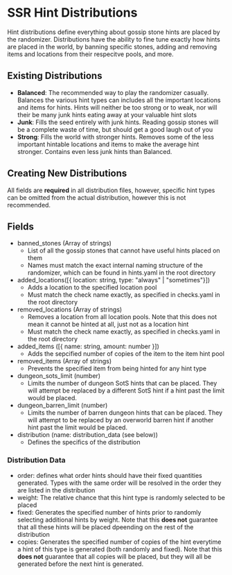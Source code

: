 # SSR Hint Distributions

Hint distributions define everything about gossip stone hints are placed by the randomizer. Distributions have the ability to fine tune exactly how hints are placed in the world, by banning specific stones, adding and removing items and locations from their respecitve pools, and more.


## Existing Distributions
- **Balanced**: The recommended way to play the randomizer casually. Balances the various hint types can includes all the important locations and items for hints. Hints will neither be too strong or to weak, nor will their be many junk hints eating away at your valuable hint slots
- **Junk**: Fills the seed entirely with junk hints. Reading gossip stones will be a complete waste of time, but should get a good laugh out of you
- **Strong**: Fills the world with stronger hints. Removes some of the less important hintable locations and items to make the average hint stronger. Contains even less junk hints than Balanced.


## Creating New Distributions
All fields are **required** in all distribution files, however, specific hint types can be omitted from the actual distribution, however this is not recommended.

## Fields
- banned_stones (Array of strings)
  - List of all the gossip stones that cannot have useful hints placed on them
  - Names must match the exact internal naming structure of the randomizer, which can be found in hints.yaml in the root directory
- added_locations([{ location: string, type: "always" | "sometimes"}])
  - Adds a location to the specified location pool
  - Must match the check name exactly, as specified in checks.yaml in the root directory
- removed_locations (Array of strings)
  - Removes a location from all location pools. Note that this does not mean it cannot be hinted at all, just not as a location hint
  - Must match the check name exactly, as specified in checks.yaml in the root directory
- added_items ([{ name: string, amount: number }])
  - Adds the sepcified number of copies of the item to the item hint pool
- removed_items (Array of strings)
  - Prevents the specified item from being hinted for any hint type
- dungeon_sots_limit (number)
  - Limits the number of dungeon SotS hints that can be placed. They will attempt be replaced by a different SotS hint if a hint past the limit would be placed.
- dungeon_barren_limit (number)
  - Limits the number of barren dungeon hints that can be placed. They will attempt to be replaced by an overworld barren hint if another hint past the limit would be placed.
- distribution (name: distribution_data (see below))
  - Defines the specifics of the distribution

### Distribution Data
- order: defines what order hints should have their fixed quantities generated. Types with the same order will be resolved in the order they are listed in the distribution
- weight: The relative chance that this hint type is randomly selected to be placed
- fixed: Generates the specified number of hints prior to randomly selecting additional hints by weight. Note that this **does not** guarantee that all these hints will be placed dpeending on the rest of the distribution
- copies: Generates the specified number of copies of the hint everytime a hint of this type is generated (both randomly and fixed). Note that this **does not** guarantee that all copies will be placed, but they will all be generated before the next hint is generated.